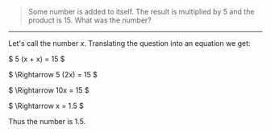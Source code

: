 > Some number is added to itself. The result is multiplied by $5$ and the 
> product is $15$. What was the number? 

--------------------------------

Let's call the number $x$. Translating the question into an 
equation we get: 

$
5 (x + x) = 15
$

$
\Rightarrow 5 (2x) = 15
$

$
\Rightarrow 10x = 15 
$

$
\Rightarrow x = 1.5 
$

Thus the number is $1.5$. 